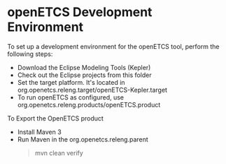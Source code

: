 # openETCS Development Environment

To set up a development environment for the openETCS tool, perform the following steps:

* Download the Eclipse Modeling Tools (Kepler)
* Check out the Eclipse projects from this folder
* Set the target platform.  It's located in org.openetcs.releng.target/openETCS-Kepler.target
* To run openETCS as configured, use org.openetcs.releng.products/openETCS.product


To Export the OpenETCS product

* Install Maven 3
* Run Maven in the org.openetcs.releng.parent
  >  mvn clean verify

